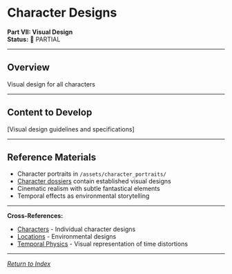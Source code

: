 # Character Designs

**Part VII: Visual Design**  
**Status:** 📝 PARTIAL

---

## Overview

Visual design for all characters

---

## Content to Develop

[Visual design guidelines and specifications]

---

## Reference Materials

- Character portraits in `/assets/character_portraits/`
- [Character dossiers](../../03_Characters/) contain established visual designs
- Cinematic realism with subtle fantastical elements
- Temporal effects as environmental storytelling

---

**Cross-References:**
- [Characters](../../03_Characters/) - Individual character designs
- [Locations](../../04_Locations/) - Environmental designs
- [Temporal Physics](../../01_UniverseFundamentals/02_TemporalPhysics.md) - Visual representation of time distortions

---

*[Return to Index](../../00_INDEX.md)*
